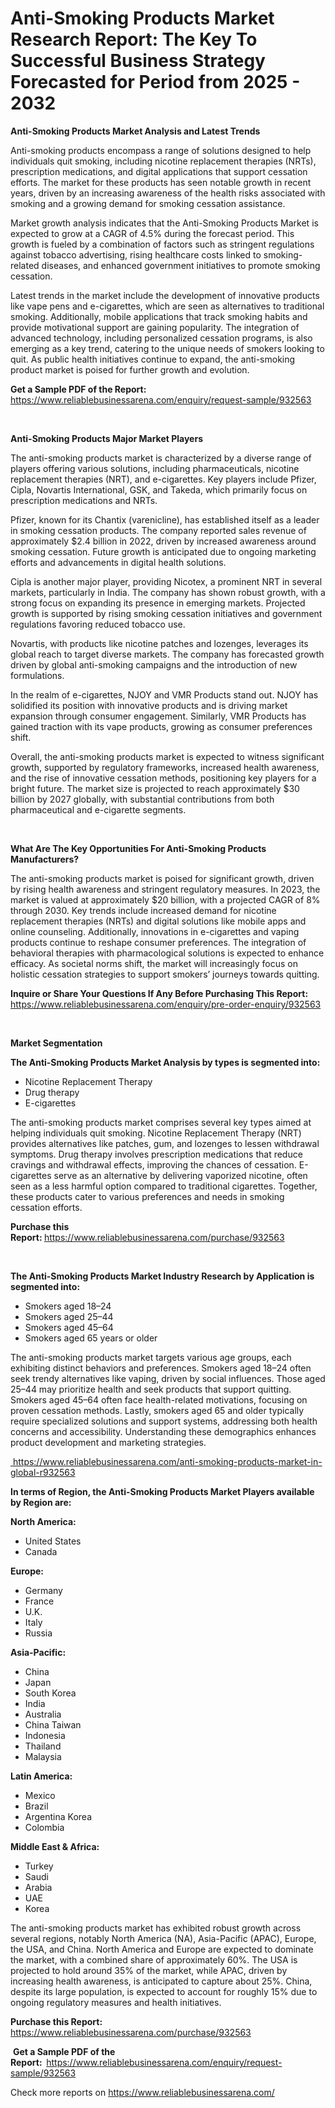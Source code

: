 <p><h1>Anti-Smoking Products Market Research Report: The Key To Successful Business Strategy Forecasted for Period from 2025 - 2032</h1></p><p><strong>Anti-Smoking Products Market Analysis and Latest Trends</strong></p>
<p><p>Anti-smoking products encompass a range of solutions designed to help individuals quit smoking, including nicotine replacement therapies (NRTs), prescription medications, and digital applications that support cessation efforts. The market for these products has seen notable growth in recent years, driven by an increasing awareness of the health risks associated with smoking and a growing demand for smoking cessation assistance.</p><p>Market growth analysis indicates that the Anti-Smoking Products Market is expected to grow at a CAGR of 4.5% during the forecast period. This growth is fueled by a combination of factors such as stringent regulations against tobacco advertising, rising healthcare costs linked to smoking-related diseases, and enhanced government initiatives to promote smoking cessation.</p><p>Latest trends in the market include the development of innovative products like vape pens and e-cigarettes, which are seen as alternatives to traditional smoking. Additionally, mobile applications that track smoking habits and provide motivational support are gaining popularity. The integration of advanced technology, including personalized cessation programs, is also emerging as a key trend, catering to the unique needs of smokers looking to quit. As public health initiatives continue to expand, the anti-smoking product market is poised for further growth and evolution.</p></p>
<p><strong>Get a Sample PDF of the Report:&nbsp;</strong> <a href="https://www.reliablebusinessarena.com/enquiry/request-sample/932563?utm_campaign=2992&utm_medium=2&utm_source=Github&utm_content=ia&utm_term=21032025&utm_id=anti-smoking-products">https://www.reliablebusinessarena.com/enquiry/request-sample/932563</a></p>
<p>&nbsp;</p>
<p><strong>Anti-Smoking Products Major Market Players</strong></p>
<p><p>The anti-smoking products market is characterized by a diverse range of players offering various solutions, including pharmaceuticals, nicotine replacement therapies (NRT), and e-cigarettes. Key players include Pfizer, Cipla, Novartis International, GSK, and Takeda, which primarily focus on prescription medications and NRTs. </p><p>Pfizer, known for its Chantix (varenicline), has established itself as a leader in smoking cessation products. The company reported sales revenue of approximately $2.4 billion in 2022, driven by increased awareness around smoking cessation. Future growth is anticipated due to ongoing marketing efforts and advancements in digital health solutions.</p><p>Cipla is another major player, providing Nicotex, a prominent NRT in several markets, particularly in India. The company has shown robust growth, with a strong focus on expanding its presence in emerging markets. Projected growth is supported by rising smoking cessation initiatives and government regulations favoring reduced tobacco use.</p><p>Novartis, with products like nicotine patches and lozenges, leverages its global reach to target diverse markets. The company has forecasted growth driven by global anti-smoking campaigns and the introduction of new formulations.</p><p>In the realm of e-cigarettes, NJOY and VMR Products stand out. NJOY has solidified its position with innovative products and is driving market expansion through consumer engagement. Similarly, VMR Products has gained traction with its vape products, growing as consumer preferences shift.</p><p>Overall, the anti-smoking products market is expected to witness significant growth, supported by regulatory frameworks, increased health awareness, and the rise of innovative cessation methods, positioning key players for a bright future. The market size is projected to reach approximately $30 billion by 2027 globally, with substantial contributions from both pharmaceutical and e-cigarette segments.</p></p>
<p>&nbsp;</p>
<p><strong>What Are The Key Opportunities For Anti-Smoking Products Manufacturers?</strong></p>
<p><p>The anti-smoking products market is poised for significant growth, driven by rising health awareness and stringent regulatory measures. In 2023, the market is valued at approximately $20 billion, with a projected CAGR of 8% through 2030. Key trends include increased demand for nicotine replacement therapies (NRTs) and digital solutions like mobile apps and online counseling. Additionally, innovations in e-cigarettes and vaping products continue to reshape consumer preferences. The integration of behavioral therapies with pharmacological solutions is expected to enhance efficacy. As societal norms shift, the market will increasingly focus on holistic cessation strategies to support smokers’ journeys towards quitting.</p></p>
<p><strong>Inquire or Share Your Questions If Any Before Purchasing This Report:</strong> <a href="https://www.reliablebusinessarena.com/enquiry/pre-order-enquiry/932563?utm_campaign=2992&utm_medium=2&utm_source=Github&utm_content=ia&utm_term=21032025&utm_id=anti-smoking-products">https://www.reliablebusinessarena.com/enquiry/pre-order-enquiry/932563</a></p>
<p>&nbsp;</p>
<p><strong>Market Segmentation</strong></p>
<p><strong>The Anti-Smoking Products Market Analysis by types is segmented into:</strong></p>
<p><ul><li>Nicotine Replacement Therapy</li><li>Drug therapy</li><li>E-cigarettes</li></ul></p>
<p><p>The anti-smoking products market comprises several key types aimed at helping individuals quit smoking. Nicotine Replacement Therapy (NRT) provides alternatives like patches, gum, and lozenges to lessen withdrawal symptoms. Drug therapy involves prescription medications that reduce cravings and withdrawal effects, improving the chances of cessation. E-cigarettes serve as an alternative by delivering vaporized nicotine, often seen as a less harmful option compared to traditional cigarettes. Together, these products cater to various preferences and needs in smoking cessation efforts.</p></p>
<p><strong>Purchase this Report:&nbsp;</strong><a href="https://www.reliablebusinessarena.com/purchase/932563?utm_campaign=2992&utm_medium=2&utm_source=Github&utm_content=ia&utm_term=21032025&utm_id=anti-smoking-products">https://www.reliablebusinessarena.com/purchase/932563</a></p>
<p>&nbsp;</p>
<p><strong>The Anti-Smoking Products Market Industry Research by Application is segmented into:</strong></p>
<p><ul><li>Smokers aged 18–24</li><li>Smokers aged 25–44</li><li>Smokers aged 45–64</li><li>Smokers aged 65 years or older</li></ul></p>
<p><p>The anti-smoking products market targets various age groups, each exhibiting distinct behaviors and preferences. Smokers aged 18–24 often seek trendy alternatives like vaping, driven by social influences. Those aged 25–44 may prioritize health and seek products that support quitting. Smokers aged 45–64 often face health-related motivations, focusing on proven cessation methods. Lastly, smokers aged 65 and older typically require specialized solutions and support systems, addressing both health concerns and accessibility. Understanding these demographics enhances product development and marketing strategies.</p></p>
<p><a href="https://www.reliablebusinessarena.com/anti-smoking-products-market-in-global-r932563?utm_campaign=2992&utm_medium=2&utm_source=Github&utm_content=ia&utm_term=21032025&utm_id=anti-smoking-products">&nbsp;https://www.reliablebusinessarena.com/anti-smoking-products-market-in-global-r932563</a></p>
<p><strong>In terms of Region, the Anti-Smoking Products Market Players available by Region are:</strong></p>
<p>
    <p> <strong> North America: </strong>
        <ul>
            <li>United States</li>
            <li>Canada</li>
        </ul>
        </p> 
    <p> <strong> Europe: </strong>
        <ul>
            <li>Germany</li>
            <li>France</li>
            <li>U.K.</li>
            <li>Italy</li>
            <li>Russia</li>
        </ul>
        </p> 
    <p> <strong> Asia-Pacific: </strong>
        <ul>
            <li>China</li>
            <li>Japan</li>
            <li>South Korea</li>
            <li>India</li>
            <li>Australia</li>
            <li>China Taiwan</li>
            <li>Indonesia</li>
            <li>Thailand</li>
            <li>Malaysia</li>
        </ul>
        </p> 
    <p> <strong> Latin America: </strong>
        <ul>
            <li>Mexico</li>
            <li>Brazil</li>
            <li>Argentina Korea</li>
            <li>Colombia</li>
        </ul>
        </p> 
    <p> <strong> Middle East & Africa: </strong>
        <ul>
            <li>Turkey</li>
            <li>Saudi</li>
            <li>Arabia</li>
            <li>UAE</li>
            <li>Korea</li>
        </ul>
    </p>
    </p>
<p><p>The anti-smoking products market has exhibited robust growth across several regions, notably North America (NA), Asia-Pacific (APAC), Europe, the USA, and China. North America and Europe are expected to dominate the market, with a combined share of approximately 60%. The USA is projected to hold around 35% of the market, while APAC, driven by increasing health awareness, is anticipated to capture about 25%. China, despite its large population, is expected to account for roughly 15% due to ongoing regulatory measures and health initiatives.</p></p>
<p><strong>Purchase this Report: </strong><a href="https://www.reliablebusinessarena.com/purchase/932563?utm_campaign=2992&utm_medium=2&utm_source=Github&utm_content=ia&utm_term=21032025&utm_id=anti-smoking-products">https://www.reliablebusinessarena.com/purchase/932563</a></p>
<p>&nbsp;<strong>Get a Sample PDF of the Report:&nbsp;&nbsp;</strong><a href="https://www.reliablebusinessarena.com/enquiry/request-sample/932563?utm_campaign=2992&utm_medium=2&utm_source=Github&utm_content=ia&utm_term=21032025&utm_id=anti-smoking-products">https://www.reliablebusinessarena.com/enquiry/request-sample/932563</a></p>
<p><strong></strong></p>
<p>Check more reports on <a href="https://www.reliablebusinessarena.com/?utm_campaign=2992&utm_medium=2&utm_source=Github&utm_content=ia&utm_term=21032025&utm_id=anti-smoking-products">https://www.reliablebusinessarena.com/</a></p>